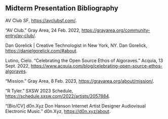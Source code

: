 ## Midterm Presentation Bibliography

AV Club SF, https://avclubsf.com/.

“AV Club.” Gray Area, 24 Feb. 2022, https://grayarea.org/community-entry/av-club/.

Dan Gorelick | Creative Technologist in New York, NY. Dan Gorelick, https://danielgorelick.com/#about.

Lutino, Cielo. “Celebrating the Open Source Ethos of Algoraves.” Acquia, 13 Sept. 2022, https://www.acquia.com/blog/celebrating-open-source-ethos-algoraves.

“Mission.” Gray Area, 8 Feb. 2023, https://grayarea.org/about/mission/.

“R Tyler.” SXSW 2023 Schedule, https://schedule.sxsw.com/2022/artists/2057884.

“[Bio/CV] d0n.Xyz Don Hanson Internet Artist Designer Audiovisual Electronic Music.” d0n.Xyz, https://d0n.xyz/about.
